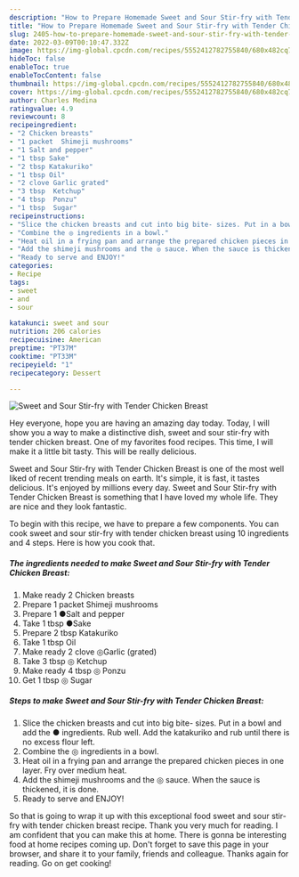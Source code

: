 ```yaml
---
description: "How to Prepare Homemade Sweet and Sour Stir-fry with Tender Chicken Breast"
title: "How to Prepare Homemade Sweet and Sour Stir-fry with Tender Chicken Breast"
slug: 2405-how-to-prepare-homemade-sweet-and-sour-stir-fry-with-tender-chicken-breast
date: 2022-03-09T00:10:47.332Z
image: https://img-global.cpcdn.com/recipes/5552412782755840/680x482cq70/sweet-and-sour-stir-fry-with-tender-chicken-breast-recipe-main-photo.jpg
hideToc: false
enableToc: true
enableTocContent: false
thumbnail: https://img-global.cpcdn.com/recipes/5552412782755840/680x482cq70/sweet-and-sour-stir-fry-with-tender-chicken-breast-recipe-main-photo.jpg
cover: https://img-global.cpcdn.com/recipes/5552412782755840/680x482cq70/sweet-and-sour-stir-fry-with-tender-chicken-breast-recipe-main-photo.jpg
author: Charles Medina
ratingvalue: 4.9
reviewcount: 8
recipeingredient:
- "2 Chicken breasts"
- "1 packet  Shimeji mushrooms"
- "1 Salt and pepper"
- "1 tbsp Sake"
- "2 tbsp Katakuriko"
- "1 tbsp Oil"
- "2 clove Garlic grated"
- "3 tbsp  Ketchup"
- "4 tbsp  Ponzu"
- "1 tbsp  Sugar"
recipeinstructions:
- "Slice the chicken breasts and cut into big bite- sizes. Put in a bowl and add the ● ingredients. Rub well. Add the katakuriko and rub until there is no excess flour left."
- "Combine the ◎ ingredients in a bowl."
- "Heat oil in a frying pan and arrange the prepared chicken pieces in one layer. Fry over medium heat."
- "Add the shimeji mushrooms and the ◎ sauce. When the sauce is thickened, it is done."
- "Ready to serve and ENJOY!"
categories:
- Recipe
tags:
- sweet
- and
- sour

katakunci: sweet and sour 
nutrition: 206 calories
recipecuisine: American
preptime: "PT37M"
cooktime: "PT33M"
recipeyield: "1"
recipecategory: Dessert

---
```



![Sweet and Sour Stir-fry with Tender Chicken Breast](https://img-global.cpcdn.com/recipes/5552412782755840/680x482cq70/sweet-and-sour-stir-fry-with-tender-chicken-breast-recipe-main-photo.jpg)

Hey everyone, hope you are having an amazing day today. Today, I will show you a way to make a distinctive dish, sweet and sour stir-fry with tender chicken breast. One of my favorites food recipes. This time, I will make it a little bit tasty. This will be really delicious.



Sweet and Sour Stir-fry with Tender Chicken Breast is one of the most well liked of recent trending meals on earth. It's simple, it is fast, it tastes delicious. It's enjoyed by millions every day. Sweet and Sour Stir-fry with Tender Chicken Breast is something that I have loved my whole life. They are nice and they look fantastic.


To begin with this recipe, we have to prepare a few components. You can cook sweet and sour stir-fry with tender chicken breast using 10 ingredients and 4 steps. Here is how you cook that.

<!--inarticleads1-->

##### The ingredients needed to make Sweet and Sour Stir-fry with Tender Chicken Breast:

1. Make ready 2 Chicken breasts
1. Prepare 1 packet  Shimeji mushrooms
1. Prepare 1 ●Salt and pepper
1. Take 1 tbsp ●Sake
1. Prepare 2 tbsp Katakuriko
1. Take 1 tbsp Oil
1. Make ready 2 clove ◎Garlic (grated)
1. Take 3 tbsp ◎ Ketchup
1. Make ready 4 tbsp ◎ Ponzu
1. Get 1 tbsp ◎ Sugar




<!--inarticleads2-->

##### Steps to make Sweet and Sour Stir-fry with Tender Chicken Breast:

1. Slice the chicken breasts and cut into big bite- sizes. Put in a bowl and add the ● ingredients. Rub well. Add the katakuriko and rub until there is no excess flour left.
1. Combine the ◎ ingredients in a bowl.
1. Heat oil in a frying pan and arrange the prepared chicken pieces in one layer. Fry over medium heat.
1. Add the shimeji mushrooms and the ◎ sauce. When the sauce is thickened, it is done.
1. Ready to serve and ENJOY!



So that is going to wrap it up with this exceptional food sweet and sour stir-fry with tender chicken breast recipe. Thank you very much for reading. I am confident that you can make this at home. There is gonna be interesting food at home recipes coming up. Don't forget to save this page in your browser, and share it to your family, friends and colleague. Thanks again for reading. Go on get cooking!
